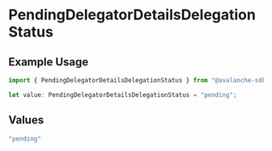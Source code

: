 # PendingDelegatorDetailsDelegationStatus

## Example Usage

```typescript
import { PendingDelegatorDetailsDelegationStatus } from "@avalanche-sdk/devtools/models/components";

let value: PendingDelegatorDetailsDelegationStatus = "pending";
```

## Values

```typescript
"pending"
```